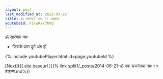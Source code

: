 ```yaml
---
layout: post
last_modified_at: 2021-03-29
title: ॐ सारंगाय नमः ११ टाइम्स
youtubeId: FixwRxx7hKQ
---
```

 
 
 ॐ सारंगाय नमः  
 
 -  जिसके पास पूर्ण अंग हों 
 
  
 
  
 
 
 
 
 
 


{% include youtubePlayer.html id=page.youtubeId %}
 
[Next]({{ site.baseurl }}{% link  split1/_posts/2014-06-21-ॐ नवा चक्रांगाया नमः ११ टाइम्स.md%})
 
